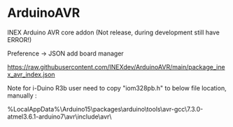 # ArduinoAVR
INEX Arduino AVR core addon
(Not release, during development still have ERROR!)

Preference -> JSON add board manager

https://raw.githubusercontent.com/INEXdev/ArduinoAVR/main/package_inex_avr_index.json

Note for i-Duino R3b
user need to copy "iom328pb.h" to below file location, manually :

%LocalAppData%\Arduino15\packages\arduino\tools\avr-gcc\7.3.0-atmel3.6.1-arduino7\avr\include\avr\

